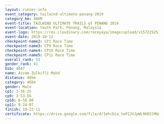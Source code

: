 ```yaml
---
layout: runner-info 
event_category: tailwind-ultimate-penang-2019 
category_km: 40KM 
event-title: TAILWIND ULTIMATE TRAILS of PENANG 2019 
event-location: Youth Park, Penang, Malaysia 
event-logo: https://res.cloudinary.com/raceyaya/image/upload/v1572252513/logo/utop-2019_h9tzys.jpg 
event-date: 2019-10-12 
checkpoint-name2: CP1 Race Time 
checkpoint-name3: CP9 Race Time 
checkpoint-name4: CP10 Race Time 
checkpoint-name5: CP11 Race Time 
overall_rank: 53
gender_rank: 41
bib: 4047
name: Azzam Zulkifli Mohd
distance: 40km
category: 40km
gender: Male
cp1: 1-36-25
cp9: 3-53-56
cp10: 6-58-00
cp11: 9-24-07
finish: 10-22-11
certificate: https://drive.google.com/file/d/1ehcDia_teP2JVJpWL9KDSlMOArV7tnQR/view?usp=sharing
---
```

